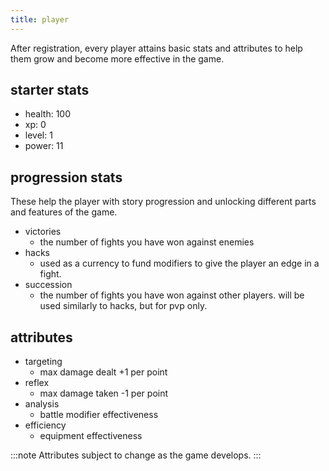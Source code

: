 ```yaml
---
title: player
---
```


After registration, every player attains basic stats and attributes to help them grow and become more effective in the game.

## starter stats

-   health: 100
-   xp: 0
-   level: 1
-   power: 11

## progression stats

These help the player with story progression and unlocking different parts and features of the game.

-   victories
    -   the number of fights you have won against enemies
-   hacks
    -   used as a currency to fund modifiers to give the player an edge in a fight.
-   succession
    -   the number of fights you have won against other players. will be used similarly to hacks, but for pvp only.

## attributes

-   targeting
    -   max damage dealt +1 per point
-   reflex
    -   max damage taken -1 per point
-   analysis
    -   battle modifier effectiveness
-   efficiency
    -   equipment effectiveness

:::note
Attributes subject to change as the game develops.
:::
